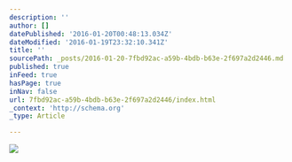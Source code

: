 ```yaml
---
description: ''
author: []
datePublished: '2016-01-20T00:48:13.034Z'
dateModified: '2016-01-19T23:32:10.341Z'
title: ''
sourcePath: _posts/2016-01-20-7fbd92ac-a59b-4bdb-b63e-2f697a2d2446.md
published: true
inFeed: true
hasPage: true
inNav: false
url: 7fbd92ac-a59b-4bdb-b63e-2f697a2d2446/index.html
_context: 'http://schema.org'
_type: Article

---
```

![](https://the-grid-user-content.s3-us-west-2.amazonaws.com/8500475b-8ecb-4f87-8e21-84bb1e7b6cc8.png)